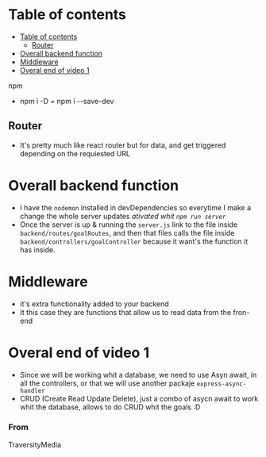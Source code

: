 # Table of contents
- [Table of contents](#table-of-contents)
  - [Router](#router)
- [Overall backend function](#overall-backend-function)
- [Middleware](#middleware)
- [Overal end of video 1](#overal-end-of-video-1)


npm 
- npm i -D = npm i --save-dev

## Router
- It's pretty much like react router but for data, and get triggered depending on the requiested URL

# Overall backend function 
- I have the `nodemon` installed in devDependencies so everytime I make a change the whole server updates *ativated whit `npm run server`*
- Once the server is up & running the `server.js` link to the file inside `backend/routes/goalRoutes`, and then that files calls the file inside `backend/controllers/goalController` because it want's the function it has inside.

# Middleware
- it's extra functionality added to your backend
- It this case they are functions that allow us to read data from the fron-end

# Overal end of video 1
- Since we will be working whit a database, we need to use Asyn await, in all the controllers, or that we will use another packaje `express-async-handler`
- CRUD (Create Read Update Delete), just a combo of asycn await to work whit the database, allows to do CRUD whit the goals :D

### From
TraversityMedia